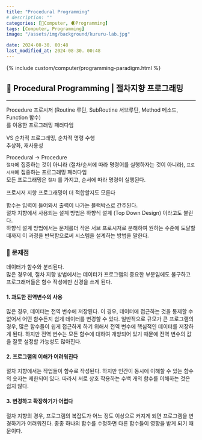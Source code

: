 ```yaml
---
title: "Procedural Programming"
# description: ""
categories: [💫Computer, 🌒Programming]
tags: [Computer, Programming]
image: "/assets/img/background/kururu-lab.jpg"

date: 2024-08-30. 00:48
last_modified_at: 2024-08-30. 00:48
---
```


{% include custom/computer/programming-paradigm.html %}

## 💫 Procedural Programming \| 절차지향 프로그래밍

---

Procedure 프로시저 (Routine 루틴, SubRoutine 서브루틴, Method 메소드, Function 함수)  
를 이용한 프로그래밍 패러다임  

VS 순차적 프로그래밍, 순차적 명령 수행  
추상화, 재사용성  

Procedural → Procedure  
`절차`에 집중하는 것이 아니라 (절차/순서에 따라 명령어를 실행하자는 것이 아니라), `프로시저`에 집중하는 프로그래밍 패러다임  
모든 프로그래밍은 `절차` 를 가지고, 순서에 따라 명령이 실행된다.  

프로시저 지향 프로그래밍이 더 적합할지도 모른다  

함수는 입력이 들어와서 출력이 나가는 블랙박스로 간주된다.  
절차 지향에서 사용되는 설계 방법은 하향식 설계 (Top Down Design) 이라고도 불린다.  
하향식 설계 방법에서는 문제를더 작은 서브 프로시저로 분해하여 원하는 수준에 도달할 때까지 이 과정을 반복함으로써 시스템을 설계하는 방법을 말한다.  

### 🫧 문제점

데이터가 함수와 분리된다.  
많은 경우에, 절차 지향 방법에서는 데이터가 프로그램의 중요한 부분임에도 불구하고 프로그래머들은 함수 작성에만 신경을 쓰게 된다.  

#### 1. 과도한 전역변수의 사용

많은 경우, 데이터는 전역 변수에 저장된다. 이 경우, 데이터에 접근하는 것을 통제할 수 없어서 어떤 함수든지 쉽게 데이터를 변경할 수 있다. 일반적으로 규모가 큰 프로그램의 경우, 많은 함수들이 쉽게 접근하게 하기 위해서 전역 변수에 핵심적인 데이터를 저장하게 된다. 하지만 전역 변수는 모든 함수에 대하여 개방되어 있기 때문에 전역 변수의 값을 잘못 설정할 가능성도 많아진다.  

#### 2. 프로그램의 이해가 어려워진다

절차 지향에서는 작업들이 함수로 작성된다. 하지만 인간이 동시에 이해할 수 있는 함수의 숫자는 제한되어 있다. 따라서 서로 상호 작용하는 수백 개의 함수를 이해하는 것은 쉽지 않다.  

#### 3. 변경하고 확장하기가 어렵다

절차 지향의 경우, 프로그램의 복잡도가 어느 정도 이상으로 커지게 되면 프로그램을 변경하기가 어려워진다. 종종 하나의 함수를 수정하면 다른 함수들이 영향을 받게 되기 때문이다.  
